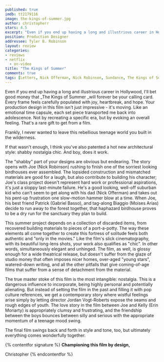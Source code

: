 ```yaml
---
published: true
imdb: tt2179116
image: the-kings-of-summer.jpg
author: christopherr
stars: 4.5
excerpt: "Even if you end up having a long and illustrious career in Hollywood, I&rsquo;ll bet good money that <em>The Kings of Summer </em>will forever be your calling card. Every frame feels carefully populated with joy, heartbreak, and hope. Your production design in this film isn&rsquo;t just impressive &ndash; it&rsquo;s moving. Like an emotional time capsule, each set piece transported me back into adolescence. Not by recreating a specific era, but by evoking an overall feeling. That&rsquo;s a rare gift to get from a film."
position: Production Designer
addressee: Tyler B. Robinson
layout: review
categories:
- reviews
- netflix
  - on-video
title: "The Kings of Summer"
comments: true
tags: [Letters, Nick Offerman, Nick Robinson, Sundance, The Kings of Summer]
---
```

Even if you end up having a long and illustrious career in Hollywood, I'll bet good money that _The Kings of Summer _will forever be your calling card. Every frame feels carefully populated with joy, heartbreak, and hope. Your production design in this film isn't just impressive - it's moving. Like an emotional time capsule, each set piece transported me back into adolescence. Not by recreating a specific era, but by evoking an overall feeling. That's a rare gift to get from a film.

Frankly, I never wanted to leave this rebellious teenage world you built in the wilderness.

If that wasn't enough, I think you've also patented a hot new architectural style: shabby nostalgia chic. And boy, does it work. 

The "shabby" part of your designs are obvious but endearing. The story opens with Joe (Nick Robinson) rushing to finish one of the sorriest looking birdhouses ever assembled. The lopsided construction and mismatched materials are good for a laugh, but also contribute to building his character; Joe's class project doesn't represent hard work or professional aspirations, it's just a sloppy last-minute failure. He's a good looking, well-off suburban kid who can't seem to get along with his dad (Nick Offerman) and takes out his pent-up frustration one slow-motion hammer blow at a time. When Joe, his best friend Patrick (Gabriel Basso), and tag-along Biaggio (Moises Arias) decide to run away to the forest together, that haphazard birdhouse proves to be a dry run for the sanctuary they plan to build.

This summer project depends on a collection of discarded items, from recovered building materials to pieces of a port-a-potty.  The way these elements all come together to create this fortress of solitude feels both authentic and "only in the movies." Like the film's slick cinematography, with its beautiful long-lens shots, your work also qualifies as "chic". In other words, simultaneously elegant and unhinged. The film, as well, is glossy enough for a wide theatrical release, but doesn't suffer from the glaze of studio money that often imposes nicer homes, over-aged "young stars", watered-down writing, and all the other pitfalls that give coming-of-age films that suffer from a sense of detachment from the material.

The true master stoke of this film is the most intangible: nostalgia. This is a dangerous influence to incorporate, being highly personal and potentially alienating. But instead of setting the film in the past and filling it with pop culture references, we get a contemporary story where wistful feelings arise simply by letting director Jordan Vogt-Roberts expose the seams and rough edges of youth. The love story in the film between Joe and Kelly (Erin Moriarty) is appropriately clumsy and frustrating, and the friendship between the boys bounces between silly and serious with the appropriate momentum of a teenage mood swing.

The final film swings back and forth in style and tone, too, but ultimately everything comes wonderfully together.

{% contentfor signature %}
**Championing this film by design,**

Christopher
{% endcontentfor %}
